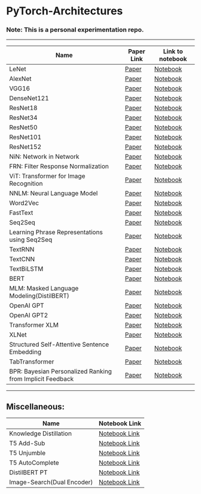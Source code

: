 # PyTorch-Architectures

### Note: This is a personal experimentation repo.

-----------------------------------------------------------------------------

| Name | Paper Link | Link to notebook |
| ---- | ---------- | ---------------- |
| LeNet | [Paper](http://yann.lecun.com/exdb/publis/pdf/lecun-98.pdf) | [Notebook](https://nbviewer.jupyter.org/github/vishal-burman/PyTorch-Architectures/blob/master/modeling_LeNet/test_sample_LeNet.ipynb) |
| AlexNet | [Paper](https://proceedings.neurips.cc/paper/2012/file/c399862d3b9d6b76c8436e924a68c45b-Paper.pdf) | [Notebook](https://nbviewer.jupyter.org/github/vishal-burman/PyTorch-Architectures/blob/master/modeling_AlexNet/test_sample_AlexNet.ipynb) |
| VGG16 | [Paper](https://arxiv.org/pdf/1409.1556.pdf) | [Notebook](https://nbviewer.jupyter.org/github/vishal-burman/PyTorch-Architectures/blob/master/modeling_VGG16/VGG16-CIFAR10.ipynb) |
| DenseNet121 | [Paper](https://arxiv.org/pdf/1608.06993) | [Notebook](https://nbviewer.jupyter.org/github/vishal-burman/PyTorch-Architectures/blob/master/modeling_DenseNet121/test_sample_DenseNet121.ipynb) |
| ResNet18 | [Paper](https://arxiv.org/pdf/1512.03385) | [Notebook](https://nbviewer.jupyter.org/github/vishal-burman/PyTorch-Architectures/blob/master/modeling_ResNet/test_sample_ResNet18.ipynb) |
| ResNet34 | [Paper](https://arxiv.org/pdf/1512.03385)| [Notebook](https://nbviewer.jupyter.org/github/vishal-burman/PyTorch-Architectures/blob/master/modeling_ResNet/test_sample_ResNet34.ipynb) |
| ResNet50 | [Paper](https://arxiv.org/pdf/1512.03385) | [Notebook](https://nbviewer.jupyter.org/github/vishal-burman/PyTorch-Architectures/blob/master/modeling_ResNet/test_sample_ResNet50.ipynb?flush_cache=true) |
| ResNet101 | [Paper](https://arxiv.org/pdf/1512.03385) | [Notebook](https://nbviewer.jupyter.org/github/vishal-burman/PyTorch-Architectures/blob/master/modeling_ResNet/test_sample_ResNet101.ipynb) |
| ResNet152 | [Paper](https://arxiv.org/pdf/1512.03385) | [Notebook](https://nbviewer.jupyter.org/github/vishal-burman/PyTorch-Architectures/blob/master/modeling_ResNet/test_sample_ResNet152.ipynb?flush_cache=true) |
| NiN: Network in Network | [Paper](https://arxiv.org/pdf/1312.4400) | [Notebook](https://github.com/vishal-burman/PyTorch-Architectures/blob/master/modeling_NiN/test_sample_NiN.ipynb) |
| FRN: Filter Response Normalization | [Paper](https://arxiv.org/pdf/1911.09737) | [Notebook](https://nbviewer.jupyter.org/github/vishal-burman/PyTorch-Architectures/blob/master/modeling_FRN/test_sample_FRN.ipynb) |
| ViT: Transformer for Image Recognition | [Paper](https://arxiv.org/pdf/2010.11929) | [Notebook](https://nbviewer.jupyter.org/github/vishal-burman/PyTorch-Architectures/blob/master/modeling_ViT/test_sample_ViT.ipynb) |
| NNLM: Neural Language Model | [Paper](https://www.jmlr.org/papers/volume3/bengio03a/bengio03a.pdf) | [Notebook](https://nbviewer.jupyter.org/github/vishal-burman/PyTorch-Architectures/blob/master/modeling_NNLM/test_sample_NNLM.ipynb) |
| Word2Vec | [Paper](https://papers.nips.cc/paper/5021-distributed-representations-of-words-and-phrases-and-their-compositionality.pdf) | [Notebook](https://nbviewer.jupyter.org/github/vishal-burman/PyTorch-Architectures/blob/master/modeling_Word2Vec/test_sample_Word2Vec.ipynb) |
| FastText | [Paper](https://arxiv.org/pdf/1607.01759) | [Notebook](https://nbviewer.jupyter.org/github/vishal-burman/PyTorch-Architectures/blob/master/modeling_FastText/test_sample_FastText.ipynb) |
| Seq2Seq | [Paper](https://arxiv.org/pdf/1409.3215) | [Notebook](https://nbviewer.jupyter.org/github/vishal-burman/PyTorch-Architectures/blob/master/modeling_Seq2Seq/test_sample_Seq2Seq.ipynb) |
| Learning Phrase Representations using Seq2Seq | [Paper](https://arxiv.org/pdf/1406.1078) | [Notebook](https://nbviewer.jupyter.org/github/vishal-burman/PyTorch-Architectures/blob/master/modeling_Seq2SeqPR/test_sample_Seq2SeqPR.ipynb) |
| TextRNN | [Paper](https://onlinelibrary.wiley.com/doi/abs/10.1207/s15516709cog1402_1) | [Notebook](https://nbviewer.jupyter.org/github/vishal-burman/PyTorch-Architectures/blob/master/modeling_TextRNN/test_sample_TextRNN.ipynb) |
| TextCNN | [Paper](https://arxiv.org/pdf/1408.5882) | [Notebook](https://nbviewer.jupyter.org/github/vishal-burman/PyTorch-Architectures/blob/master/modeling_TextCNN/test_sample_TextCNN.ipynb) |
| TextBiLSTM | [Paper](https://www.bioinf.jku.at/publications/older/2604.pdf) | [Notebook](https://nbviewer.jupyter.org/github/vishal-burman/PyTorch-Architectures/blob/master/modeling_TextBiLSTM/test_sample_TextBiLSTM.ipynb) |
| BERT | [Paper](https://arxiv.org/pdf/1810.04805.pdf) | [Notebook](https://nbviewer.jupyter.org/github/vishal-burman/PyTorch-Architectures/blob/master/modeling_BERT/test_sample_BERT.ipynb) |
| MLM: Masked Language Modeling(DistilBERT) | [Paper](https://arxiv.org/pdf/1810.04805.pdf) | [Notebook](https://nbviewer.jupyter.org/github/vishal-burman/PyTorch-Architectures/blob/master/research/modeling_MLM/test_sample_MLM.ipynb) |
| OpenAI GPT | [Paper](https://cdn.openai.com/research-covers/language-unsupervised/language_understanding_paper.pdf) | [Notebook](https://nbviewer.jupyter.org/github/vishal-burman/PyTorch-Architectures/blob/master/modeling_OpenAI/test_sample_OpenAI.ipynb) |
| OpenAI GPT2 | [Paper](https://cdn.openai.com/better-language-models/language_models_are_unsupervised_multitask_learners.pdf) | [Notebook](https://nbviewer.jupyter.org/github/vishal-burman/PyTorch-Architectures/blob/master/modeling_GPT2/test_sample_GPT2.ipynb) |
| Transformer XLM | [Paper](https://arxiv.org/pdf/1901.07291.pdf) | [Notebook](https://nbviewer.jupyter.org/github/vishal-burman/PyTorch-Architectures/blob/master/modeling_XLM/test_sample_XLM.ipynb) |
| XLNet | [Paper](https://arxiv.org/pdf/1906.08237) | [Notebook](https://nbviewer.jupyter.org/github/vishal-burman/PyTorch-Architectures/blob/master/modeling_XLNet/test_sample_XLNet.ipynb) |
| Structured Self-Attentive Sentence Embedding | [Paper](https://arxiv.org/pdf/1703.03130) | [Notebook](https://nbviewer.jupyter.org/github/vishal-burman/PyTorch-Architectures/blob/master/modeling_SSE/test_sample_SSE.ipynb) |
| TabTransformer | [Paper](https://arxiv.org/pdf/2012.06678) | [Notebook](https://nbviewer.jupyter.org/github/vishal-burman/PyTorch-Architectures/blob/master/modeling_TabTransformer/test_sample_TabTransformer.ipynb) |
| BPR: Bayesian Personalized Ranking from Implicit Feedback | [Paper](https://arxiv.org/ftp/arxiv/papers/1205/1205.2618.pdf) | [Notebook](https://nbviewer.jupyter.org/github/vishal-burman/PyTorch-Architectures/blob/master/modeling_BPR/test_sample_BPR.ipynb) |

------------------------------------------------------------------------------------

## Miscellaneous:

| Name | Notebook Link |
| ---- | ------------- |
| Knowledge Distillation | [Notebook Link](https://nbviewer.jupyter.org/github/vishal-burman/PyTorch-Architectures/blob/master/misc/Knowledge_Distillation.ipynb) |
| T5 Add-Sub | [Notebook Link](https://nbviewer.jupyter.org/github/vishal-burman/PyTorch-Architectures/blob/master/misc/T5_Math_Add_Sub.ipynb) |
| T5 Unjumble | [Notebook Link](https://nbviewer.jupyter.org/github/vishal-burman/PyTorch-Architectures/blob/master/misc/T5Unjumble.ipynb) |
| T5 AutoComplete | [Notebook Link](https://nbviewer.jupyter.org/github/vishal-burman/PyTorch-Architectures/blob/master/misc/test_sample_T5AutoComplete.ipynb?flush_cache=true) |
| DistilBERT PT | [Notebook Link](https://github.com/vishal-burman/PyTorch-Architectures/blob/master/misc/test_sample_DistilBERT_PT.ipynb) |
| Image-Search(Dual Encoder) | [Notebook Link](https://nbviewer.jupyter.org/github/vishal-burman/PyTorch-Architectures/blob/master/misc/Image_Search%28Dual_Encoder%29.ipynb) |
